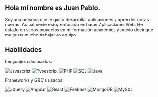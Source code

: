## Hola mi nombre es Juan Pablo.

Soy una persona que le gusta desarrollar aplicaciones y aprender cosas nuevas. Actualmente estoy enfocado en hacer Aplicaciones Web. He estado en varios proyectos en mi formación académica y puedo decir que me gusta mucho trabajar en equipo.

## Habilidades
Lenguajes más usados:

![Javascript](https://img.shields.io/badge/Javascript-black?logo=javascript)
![Typescript](https://img.shields.io/badge/TypeScript-black?logo=typescript)
![PHP](https://img.shields.io/badge/PHP-black?logo=PHP)
![SQL](https://img.shields.io/badge/SQL-black?logo=SQL)
![Java](https://img.shields.io/badge/Java-black?logo=Java)

Frameworks y GBD's usados:

![JQuery](https://img.shields.io/badge/JQuery-black?logo=JQuery)
![Angular](https://img.shields.io/badge/Angular-black?logo=Angular)
![React](https://img.shields.io/badge/React-black?logo=React)
![Firebase](https://img.shields.io/badge/Firebase-black?logo=Firebase)
![MongoDB](https://img.shields.io/badge/MongoDB-black?logo=MongoDB)
![MySQL](https://img.shields.io/badge/MySQL-black?logo=MySQL)
